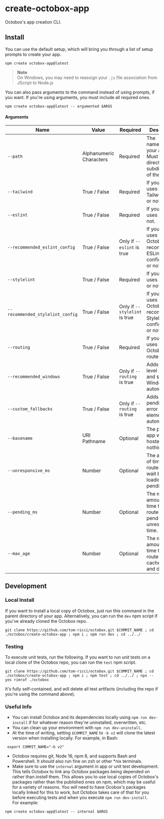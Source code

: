 # create-octobox-app
Octobox's app creation CLI.

## Install
You can use the default setup, which will bring you through a list of setup prompts to create your app.
```shell
npm create octobox-app@latest
```
> **Note**\
> On Windows, you may need to reassign your `.js` file association from JScript to Node.js

You can also pass arguments to the command instead of using prompts, if you want. If you're using arguments, you must include all required ones.
```shell
npm create octobox-app@latest -- argumented $ARGS
```
#### Arguments
| Name                             | Value                   | Required                      | Description                                                            |
|----------------------------------|-------------------------|-------------------------------|------------------------------------------------------------------------|
| `--path`                         | Alphanumeric Characters | Required                      | The name/path of your app. Must be a direct subdirectory of the CWD.   |
| `--tailwind`                     | True / False            | Required                      | If your app uses TailwindCSS or not.                                   |
| `--eslint`                       | True / False            | Required                      | If your app uses ESLint or not.                                        |
| `--recommended_eslint_config`    | True / False            | Only if `--eslint` is true    | If your app uses Octobox's recommended ESLint configuration or not.    |
| `--stylelint`                    | True / False            | Required                      | If your app uses Stylelint or not.                                     |
| `--recommended_stylelint_config` | True / False            | Only if `--stylelint` is true | If your app uses Octobox's recommended Stylelint configuration or not. |
| `--routing`                      | True / False            | Required                      | If your app uses Octobox's router or not.                              |
| `--recommended_windows`          | True / False            | Only if `--routing` is true   | Adds top-level `$default` and `$wildcard` Windows automatically.       |
| `--custom_fallbacks`             | True / False            | Only if `--routing` is true   | Adds custom pending and error elements automatically.                  |
| `--basename`                     | URI Pathname            | Optional                      | The path your app will be hosted on, or nothing if `/`.                |
| `--unresponsive_ms`              | Number                  | Optional                      | The amount of time the router will wait before loading pending UI.     |
| `--pending_ms`                   | Number                  | Optional                      | The minimum amount of time the router may pend plus unresponsive time. |
| `--max_age`                      | Number                  | Optional                      | The maximum amount of time the router will cache routes and data.      |

## Development

### Local Install
If you want to install a local copy of Octobox, just run this command in the parent directory of your app. Alternatively, you can run the `dev` npm script if you've already cloned the Octobox repo.
```shell
git clone https://github.com/tom-ricci/octobox.git $COMMIT_NAME ; cd ./octobox/create-octobox-app ; npm i ; npm run dev ; cd ../../
```

### Testing
To execute unit tests, run the following. If you want to run unit tests on a local clone of the Octobox repo, you can run the `test` npm script.
```shell
git clone https://github.com/tom-ricci/octobox.git $COMMIT_NAME ; cd ./octobox/create-octobox-app ; npm i ; npm test ; cd ../../ ; npx --yes rimraf ./octobox
```
It's fully self-contained, and will delete all test artifacts (including the repo if you're using the command above).

### Useful Info
* You can install Octobox and its dependencies locally using `npm run dev-install` if for whatever reason they're uninstalled, overwritten, etc.
* You can clean up your environment with `npm run dev-uninstall`.
* At the time of writing, setting `$COMMIT_NAME` to `-b v2` will clone the latest version when installing locally. For example, in Bash:
```shell
 export COMMIT_NAME="-b v2"
```
* Octobox requires git, Node 16, npm 8, and supports Bash and Powershell. It *should* also run fine on zsh or other \*nix terminals.
* Make sure to use the `internal` argument in app or unit test development. This tells Octobox to *link* any Octobox packages being depended on rather than *install* them. This allows you to use local copies of Octobox's packages rather than the published ones on npm, which may be useful for a variety of reasons. You will need to have Ocobox's packages locally linked for this to work, but Octobox takes care of that for you before executing tests and when you execute `npm run dev-install`.\
For example:
```shell
npm create octobox-app@latest -- internal $ARGS
```
